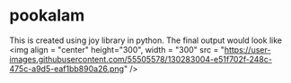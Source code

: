 # pookalam

This is created using joy library in python. 
The final output would look like
<img align = "center" height="300", width = "300" src = "https://user-images.githubusercontent.com/55505578/130283004-e51f702f-248c-475c-a9d5-eaf1bb890a26.png"  />
